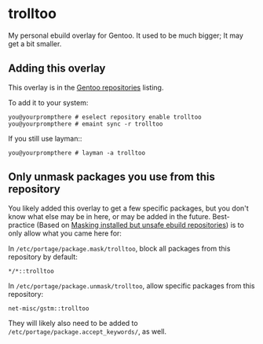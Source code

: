 # trolltoo
My personal ebuild overlay for Gentoo. It used to be much bigger; It may get a bit smaller.

## Adding this overlay

This overlay is in the [Gentoo repositories](https://overlays.gentoo.org/) listing.

To add it to your system:
```
you@yourprompthere # eselect repository enable trolltoo
you@yourprompthere # emaint sync -r trolltoo
```

If you still use layman::
```
you@yourprompthere # layman -a trolltoo
```

## Only unmask packages you use from this repository

You likely added this overlay to get a few specific packages, but you don't know what else may be in here, or may be added in the future. Best-practice (Based on [Masking installed but unsafe ebuild repositories](https://wiki.gentoo.org/wiki/Ebuild_repository#Masking_installed_but_unsafe_ebuild_repositories)) is to only allow what you came here for:

In `/etc/portage/package.mask/trolltoo`, block all packages from this repository by default:

```plain
*/*::trolltoo
```

In `/etc/portage/package.unmask/trolltoo`, allow specific packages from this repository:

```plain
net-misc/gstm::trolltoo
```

They will likely also need to be added to `/etc/portage/package.accept_keywords/`, as well.
